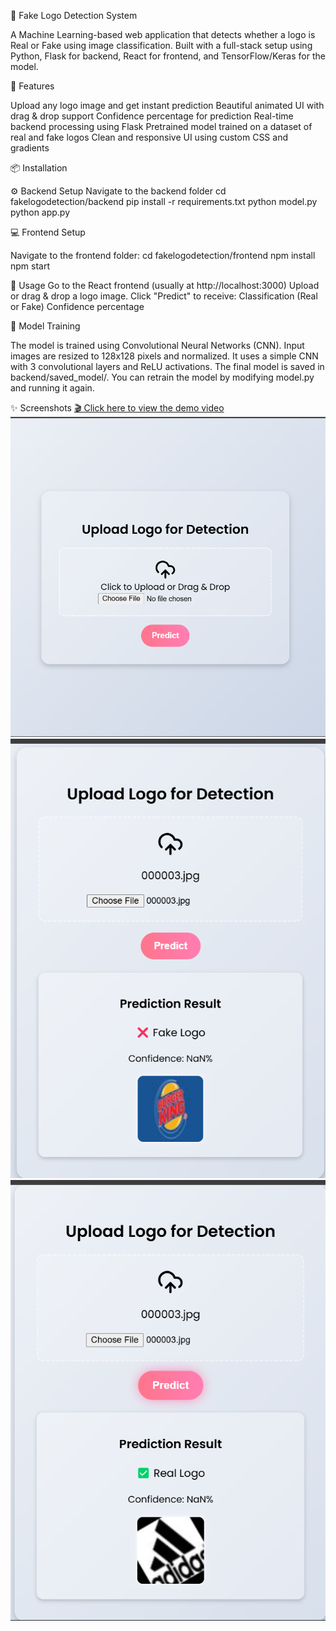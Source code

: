 🧠 Fake Logo Detection System

A Machine Learning-based web application that detects whether a logo is Real or Fake using image classification. Built with a full-stack setup using Python, Flask for backend, React for frontend, and TensorFlow/Keras for the model.

🌟 Features

Upload any logo image and get instant prediction
Beautiful animated UI with drag & drop support
Confidence percentage for prediction
Real-time backend processing using Flask
Pretrained model trained on a dataset of real and fake logos
Clean and responsive UI using custom CSS and gradients

📦 Installation

⚙️ Backend Setup
Navigate to the backend folder
cd fakelogodetection/backend
pip install -r requirements.txt
python model.py
python app.py

💻 Frontend Setup

Navigate to the frontend folder:
cd fakelogodetection/frontend
npm install
npm start

📄 Usage
Go to the React frontend (usually at http://localhost:3000)
Upload or drag & drop a logo image.
Click "Predict" to receive:
Classification (Real or Fake)
Confidence percentage

🧠 Model Training

The model is trained using Convolutional Neural Networks (CNN).
Input images are resized to 128x128 pixels and normalized.
It uses a simple CNN with 3 convolutional layers and ReLU activations.
The final model is saved in backend/saved_model/.
You can retrain the model by modifying model.py and running it again.

✨ Screenshots
[🎬 Click here to view the demo video](./assets/fake_logo_detection.mp4)
![not_loaded](assets/choose.png)
![not_loaded](assets/fake.png)
![not_loaded](assets/real.png)
